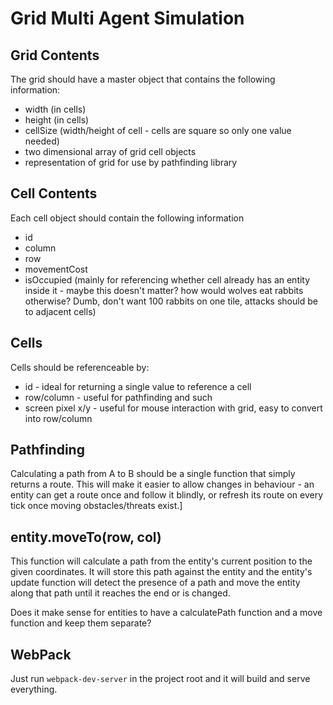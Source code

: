 # Grid Multi Agent Simulation

## Grid Contents
The grid should have a master object that contains the following information:

- width (in cells)
- height (in cells)
- cellSize (width/height of cell - cells are square so only one value needed)
- two dimensional array of grid cell objects
- representation of grid for use by pathfinding library

## Cell Contents
Each cell object should contain the following information

- id
- column
- row
- movementCost
- isOccupied (mainly for referencing whether cell already has an entity inside it - maybe this doesn't matter? how would wolves eat rabbits otherwise? Dumb, don't want 100 rabbits on one tile, attacks should be to adjacent cells)

## Cells

Cells should be referenceable by:

- id - ideal for returning a single value to reference a cell
- row/column - useful for pathfinding and such
- screen pixel x/y - useful for mouse interaction with grid, easy to convert into row/column

## Pathfinding

Calculating a path from A to B should be a single function that simply returns a route. This will make it easier to allow changes in behaviour - an entity can get a route once and follow it blindly, or refresh its route on every tick once moving obstacles/threats exist.]

## entity.moveTo(row, col)

This function will calculate a path from the entity's current position to the given coordinates. It will store this path against the entity and the entity's update function will detect the presence of a path and move the entity along that path until it reaches the end or is changed.

Does it make sense for entities to have a calculatePath function and a move function and keep them separate?

## WebPack

Just run `webpack-dev-server` in the project root and it will build and serve everything.